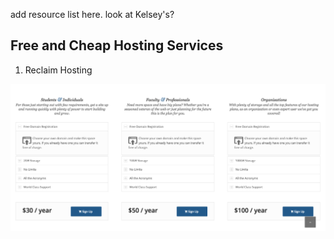 add resource list here. look at Kelsey's? 

<h2>
	Free and Cheap Hosting Services
</h2>

1. Reclaim Hosting
<img src="reclaim.jpeg"/>

<p>
<a href:"https://pages.github.com/" Github Pages/> 
</p>